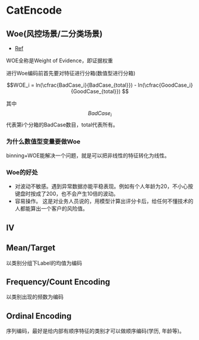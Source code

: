 # CatEncode
## Woe(风控场景/二分类场景)

- [Ref](https://zhuanlan.zhihu.com/p/146476834)

WOE全称是Weight of Evidence，即证据权重

进行Woe编码前首先要对特征进行分箱(数值型进行分箱)

$$WOE_i = ln(\cfrac{BadCase_i}{BadCase_{total}}) - ln(\cfrac{GoodCase_i}{GoodCase_{total}}) $$

其中$$BadCase_i$$代表第i个分箱的BadCase数目，total代表所有。

### 为什么数值型变量要做Woe

binning+WOE能解决一个问题，就是可以把非线性的特征转化为线性。

### Woe的好处

- 对波动不敏感。遇到异常数据亦能平稳表现。例如有个人年龄为20，不小心按键盘时按成了200，也不会产生10倍的波动。
- 容易操作。 这是对业务人员说的，用模型计算出评分卡后，给任何不懂技术的人都能算出一个客户的风险值。

## IV

## Mean/Target
以类别分组下Label的均值为编码

## Frequency/Count Encoding
以类别出现的频数为编码

## Ordinal Encoding
序列编码，最好是给内部有顺序特征的类别才可以做顺序编码(学历, 年龄等)。
